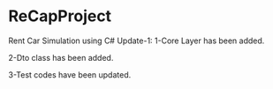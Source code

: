 # ReCapProject
Rent Car Simulation using C#
Update-1:
1-Core Layer has been added.

2-Dto class has been added.

3-Test codes have been updated.
